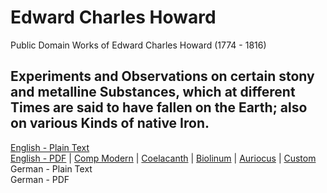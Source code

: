 # Edward Charles Howard

Public Domain Works of Edward Charles Howard (1774 - 1816)

## Experiments and Observations on certain stony and metalline Substances, which at different Times are said to have fallen on the Earth; also on various Kinds of native Iron.

[English - Plain Text](experiments-observations-stony-metalline-substances-fallen-on-earth-native-iron/full-text-english.md)  
[English - PDF](https://cdn.solaranamnesis.com/Howard/howard_meteorites_1802_english.pdf) | [Comp Modern](https://cdn.solaranamnesis.com/Howard/howard_meteorites_1802_english_compmodern.pdf) | [Coelacanth](https://cdn.solaranamnesis.com/Howard/howard_meteorites_1802_english_coelacanth.pdf) | [Biolinum](https://cdn.solaranamnesis.com/Howard/howard_meteorites_1802_english_biolinum.pdf) | [Auriocus](https://cdn.solaranamnesis.com/Howard/howard_meteorites_1802_english_aurical.pdf) | [Custom](https://cdn.solaranamnesis.com/Howard/howard_meteorites_1802_english_custom.pdf)  
German - Plain Text  
German - PDF  
